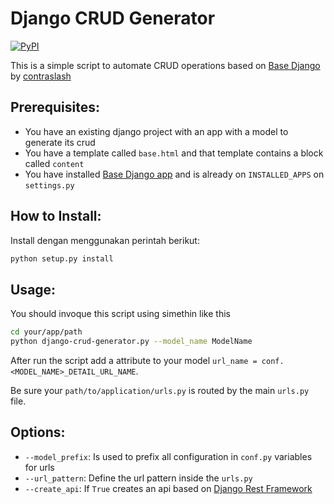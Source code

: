 # Django CRUD Generator


[![PyPI](https://img.shields.io/pypi/v/django-crud-generator.svg)](https://pypi.org/project/django-crud-generator)


This is a simple script to automate CRUD operations based on [Base Django](https://git.contraslash.com/ma0/base-django)
by [contraslash](https://contraslash.com)

## Prerequisites:

- You have an existing django project with an app with a model to generate its crud
- You have a template called `base.html` and that template contains a block called `content`
- You have installed [Base Django app](https://git.contraslash.com/ma0/base-django)  and is already on `INSTALLED_APPS` on `settings.py`

## How to Install:
Install dengan menggunakan perintah berikut:
```bash
python setup.py install
```

## Usage:
You should invoque this script using simethin like this

```bash
cd your/app/path
python django-crud-generator.py --model_name ModelName
```

After run the script add a attribute to your model `url_name = conf.<MODEL_NAME>_DETAIL_URL_NAME`.

Be sure your `path/to/application/urls.py` is routed by the main `urls.py` file.

## Options:
- `--model_prefix`: Is used to prefix all configuration in `conf.py` variables for urls
- `--url_pattern`: Define the url pattern inside the `urls.py`
- `--create_api`: If `True` creates an api based on [Django Rest Framework](http://www.django-rest-framework.org/)
